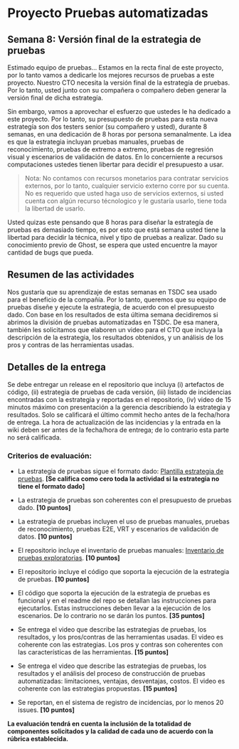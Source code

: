 
# Proyecto Pruebas automatizadas

## Semana 8: Versión final de la estrategia de pruebas

Estimado equipo de pruebas... Estamos en la recta final de este proyecto, por lo tanto vamos a dedicarle los mejores recursos de pruebas a este proyecto. Nuestro CTO necesita la versión final de la estrategía de pruebas. Por lo tanto, usted junto con su compañera o compañero deben generar la versión final de dicha estrategía.

Sin embargo, vamos a aprovechar el esfuerzo que ustedes le ha dedicado a este proyecto. Por lo tanto, su presupuesto de pruebas para esta nueva estrategía son dos testers senior (su compañero y usted), durante 8 semanas, en una dedicación de 8 horas por persona semanalmente. La idea es que la estrategia incluyan pruebas manuales, pruebas de reconocimiento, pruebas de extremo a extremo, pruebas de regresión visual y escenarios de validación de datos. En lo concerniente a recursos computaciones ustedes tienen libertar para decidir el presupuesto a usar.

> Nota: No contamos con recursos monetarios para contratar servicios externos, por lo tanto, cualquier servicio externo corre por su cuenta. No es requerido que usted haga uso de servicios externos, si usted cuenta con algún recurso técnologico y le gustaría usarlo, tiene toda la libertad de usarlo.

Usted quizas este pensando que 8 horas para diseñar la estrategía de pruebas es demasiado tiempo, es por esto que está semana usted tiene la libertad para decidir la técnica, nivel y tipo de pruebas a realizar. Dado su conocimiento previo de Ghost, se espera que usted encuentre la mayor cantidad de bugs que pueda.

## Resumen de las actividades
Nos gustaría que su aprendizaje de estas semanas en TSDC sea usado para el beneficio de la compañía. Por lo tanto, queremos que su equipo de pruebas diseñe y ejecute la estrategia, de acuerdo con el presupuesto dado. Con base en los resultados de esta última semana decidiremos si abrimos la división de pruebas automatizadas en TSDC. De esa manera, también les solicitamos que elaboren un video para el CTO que incluya la descripción de la estrategia, los resultados obtenidos, y un análisis de los pros y contras de las herramientas usadas.


## Detalles de la entrega
Se debe entregar un release en el repositorio que incluya (i) artefactos de código, (ii) estrategia de pruebas de cada versión, (iii) listado de incidencias encontradas con la estrategia y reportadas en el repositorio, (iv) video de 15 minutos máximo con presentación a la gerencia describiendo la estrategia y resultados. Solo se calificará el último commit hecho antes de la fecha/hora de entrega. La hora de actualización de las incidencias y la entrada en la wiki deben ser antes de la fecha/hora de entrega; de lo contrario esta parte no será calificada.

### Criterios de evaluación:

- La estrategia de pruebas sigue el formato dado: [Plantilla estrategia de pruebas](https://thesoftwaredesignlab.github.io/AutTestingCourseraBook/templates/estrategia-pruebas.docx). **[Se califica como cero toda la actividad si la estrategia no tiene el formato dado]**

- La estrategia de pruebas son coherentes con el presupuesto de pruebas dado. **[10 puntos]**

- La estrategia de pruebas incluyen el uso de pruebas manuales, pruebas de reconocimiento, pruebas E2E, VRT y escenarios de validación de datos. **[10 puntos]**

- El repositorio incluye el inventario de pruebas manuales:  [Inventario de pruebas exploratorias](https://thesoftwaredesignlab.github.io/AutTestingCourseraBook/templates/inventario-pruebas-exploratorias.xlsx). **[10 puntos]**

- El repositorio incluye el código que soporta la ejecución de la estrategia de pruebas.  **[10 puntos]**

- El código que soporta la ejecución de la estrategia de pruebas es funcional y en el readme del repo se detallan las instrucciones para ejecutarlos. Estas instrucciones deben llevar a la ejecución de los escenarios. De lo contrario no se darán los puntos.  **[35 puntos]**

- Se entrega el video que describe las estrategias de pruebas, los resultados, y los pros/contras de las herramientas usadas. El video es coherente con las estrategias. Los pros y contras son coherentes con las características de las herramientas. **[15 puntos]**

- Se entrega el video que describe las estrategias de pruebas, los resultados y el análisis del proceso de construcción de pruebas automatizadas: limitaciones, ventajas, desventajas, costos. El video es coherente con las estrategias propuestas. **[15 puntos]**

- Se reportan, en el sistema de registro de incidencias, por lo menos 20 issues. **[10 puntos]**


**La evaluación tendrá en cuenta la inclusión de la totalidad de componentes solicitados y la calidad de cada uno de acuerdo con la rúbrica establecida.**
